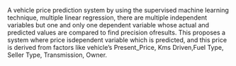 A vehicle price prediction system by using the supervised machine learning technique, multiple linear regression, there are multiple independent variables but one and only one dependent variable whose actual and predicted values are compared to find precision ofresults. This proposes a system where price isdependent variable which is predicted, and this price is derived from factors like vehicle’s Present_Price, Kms Driven,Fuel Type, Seller Type, Transmission, Owner.
